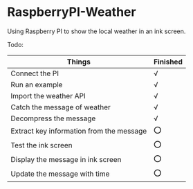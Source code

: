 # RaspberryPI-Weather
Using Raspberry PI to show the local weather in an ink screen.  

Todo:  

| Things  | Finished |
| ------------- | ------------- |
| Connect the PI  |  √ |
| Run an example  | √  |
| Import the weather API | √  |  
| Catch the message of weather| √  |  
| Decompress the message | √  |  
| Extract key information from the message | ⭕  |  
| Test the ink screen | ⭕ |  
| Display the message in ink screen | ⭕ |  
| Update the message with time | ⭕ |  
